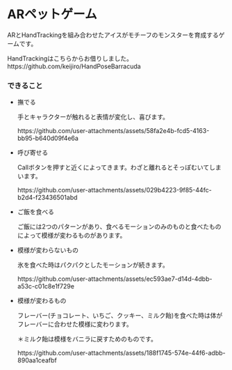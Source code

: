 <h1>ARペットゲーム</h1>
<p>ARとHandTrackingを組み合わせたアイスがモチーフのモンスターを育成するゲームです。</p>
<p>HandTrackingはこちらからお借りしました。https://github.com/keijiro/HandPoseBarracuda</p>
<h3>できること</h3>
<ul>
  <li>撫でる</li>
  <p>手とキャラクターが触れると表情が変化し、喜びます。</p>
  <p>https://github.com/user-attachments/assets/58fa2e4b-fcd5-4163-bb95-b640d09f4e6a</p>
  <li>呼び寄せる</li>
  <p>Callボタンを押すと近くによってきます。わざと離れるとそっぽむいてしまいます。</p>
  <p>https://github.com/user-attachments/assets/029b4223-9f85-44fc-b2d4-f23436501abd</p>
  <li>ご飯を食べる</li>
  <p>ご飯には2つのパターンがあり、食べるモーションのみのものと食べたものによって模様が変わるものがあります。</p>
    <li>模様が変わらないもの</li>
    <p>氷を食べた時はパクパクとしたモーションが続きます。</p>
    <p>https://github.com/user-attachments/assets/ec593ae7-d14d-4dbb-a53c-c01c8e1f729e</p>
    <li>模様が変わるもの</li>
    <p>フレーバー(チョコレート、いちご、クッキー、ミルク飴)を食べた時は体がフレーバーに合わせた模様に変わります。</p>
    <p>＊ミルク飴は模様をバニラに戻すためのものです。</p>
    <p>https://github.com/user-attachments/assets/188f1745-574e-44f6-adbb-890aa1ceafbf</p>
</ul>
